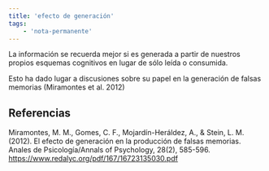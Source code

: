 ```yaml
---
title: 'efecto de generación'
tags:
    - 'nota-permanente'
---
```

La información se recuerda mejor si es generada a partir de nuestros propios esquemas cognitivos en lugar de sólo leída o consumida.

Esto ha dado lugar a discusiones sobre su papel en la generación de falsas memorias (Miramontes et al. 2012)

## Referencias

Miramontes, M. M., Gomes, C. F., Mojardín-Heráldez, A., & Stein, L. M. (2012). El efecto de generación en la producción de falsas memorias. Anales de Psicología/Annals of Psychology, 28(2), 585-596. <https://www.redalyc.org/pdf/167/16723135030.pdf>